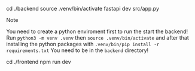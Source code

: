 cd ./backend
source .venv/bin/activate
fastapi dev src/app.py

> [!NOTE]  
> You need to create a python enviroment first to run the start the backend!
> Run `python3 -m venv .venv` then `source .venv/bin/activate` and after that 
> installing the python packages with `.venv/bin/pip install -r requirements.txt`
> You need to be in the `backend` directory!

cd ./frontend
npm run dev
